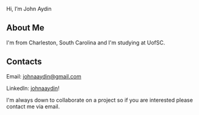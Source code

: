 Hi, I’m John Aydin

## About Me
I'm from Charleston, South Carolina and I'm studying at UofSC.


## Contacts
Email:    johnaaydin@gmail.com

LinkedIn: [johnaaydin](linkedin.com/in/johnaaydin/)!

I'm always down to collaborate on a project so if you are interested please contact me via email.



<!---
John-A-Aydin/John-A-Aydin is a ✨ special ✨ repository because its `README.md` (this file) appears on your GitHub profile.
You can click the Preview link to take a look at your changes.
--->
